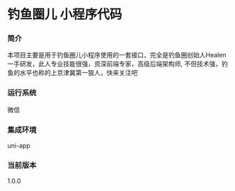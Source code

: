 # 钓鱼圈儿 小程序代码

### 简介

本项目主要是用于钓鱼圈儿小程序使用的一套接口，完全是钓鱼圈创始人Healen一手研发，此人专业技能很强，资深前端专家，高级后端架构师,
不但技术强，钓鱼的水平也称的上京津冀第一狠人，快来关注吧


### 运行系统

微信

### 集成环境

uni-app 

### 当前版本

1.0.0






